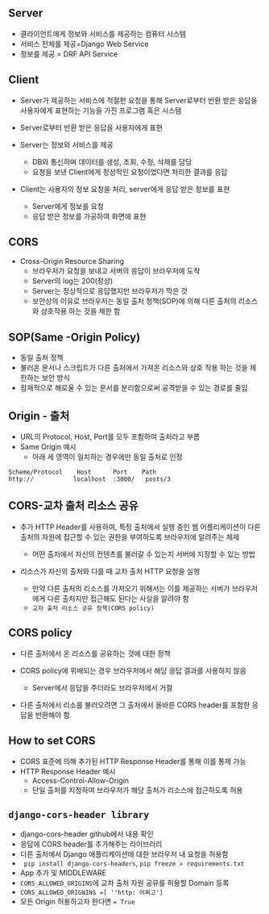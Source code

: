 ## Server

- 클라이언트에게 정보와 서비스를 제공하는 컴퓨터 시스템
- 서비스 전체를 제공=Django Web Service
- 정보를 제공 = DRF API Service

## Client
- Server가 제공하는 서비스에 적절한 요청을 통해 Server로부터 반환 받은 응답을 사용자에게 표현하는 기능을 가진 프로그램 혹은 시스템
- Server로부터 반환 받은 응답을 사용자에게 표현

- Server는 정보와 서비스를 제공
    - DB와 통신하며 데이터를 생성, 조회, 수정, 삭제를 담당
    - 요청을 보낸 Client에게 정상적인 요청이었다면 처리한 결과를 응답
    
- Client는 사용자의 정보 요청을 처리, server에게 응답 받은 정보를 표현
    - Server에게 정보를 요청
    - 응답 받은 정보를 가공하여 화면에 표현
    
## CORS
- Cross-Origin Resource Sharing
    - 브라우저가 요청을 보내고 서버의 응답이 브라우저에 도착
    - Server의 log는 200(정상)
    - Server는 정상적으로 응답했지만 브라우저가 막은 것
    - 보안상의 이유로 브라우저는 동일 출처 정책(SOP)에 의해 다른 출처의 리소스와 상호작용 하는 것을 제한 함
    
## SOP(Same -Origin Policy)
- 동일 출처 정책
- 불러온 문서나 스크립트가 다른 출처에서 가져온 리소스와 상호 작용 하는 것을 제한하는 보안 방식
- 잠재적으로 해로울 수 있는 문서를 분리함으로써 공격받을 수 있는 경로를 줄임

## Origin - 출처
- URL의 Protocol, Host, Port를 모두 포함하여 출처라고 부름
- Same Origin 예시
    - 아래 세 영역이 일치하는 경우에만 동일 출처로 인정
    
```
Scheme/Protocol    Host      Port    Path
http://           localhost  :3000/   posts/3
```

## CORS-교차 출처 리소스 공유

- 추가 HTTP Header를 사용하여, 특정 출처에서 실행 중인 웹 어플리케이션이 다른 출처의 자원에 접근할 수 있는 권한을 부여하도록 브라우저에 알려주는 체제
    - 어떤 출처에서 자신의 컨텐츠를 불러갈 수 있는지 서버에 지정할 수 있는 방법
    
- 리소스가 자신의 출처와 다를 때 교차 출처 HTTP 요청을 실행
    - 만약 다른 출처의 리소스를 가져오기 위해서는 이를 제공하는 서버가 브라우저에게 다른 출처지만 접근해도 된다는 사실을 알려야 함
    - `교차 출처 리소스 공유 정책(CORS policy)`
    
## CORS policy
- 다른 출처에서 온 리소스를 공유하는 것에 대한 정책
- CORS policy에 위배되는 경우 브라우저에서 해당 응답 결과를 사용하지 않음
    - Server에서 응답을 주더라도 브라우저에서 거절
    
- 다른 출처에서 리소를 불러오려면 그 출처에서 올바른 CORS header를 포함한 응답을 반환해야 함

## How to set CORS
- CORS 표준에 의해 추가된 HTTP Response Header를 통해 이를 통제 가능
- HTTP Response Header 예시
    - Access-Control-Allow-Origin
    - 단일 출처를 지정하여 브라우저가 해당 출처가 리소스에 접근하도록 허용
    
## `django-cors-header library`
- django-cors-header github에서 내용 확인
- 응답에 CORS header를 추가해주는 라이브러리
-  다른 출처에서 Django 애플리케이션에 대한 브라우저 내 요청을 허용함
- ` pip install django-cors-headers`, `pip freeze > requirements.txt`
- App 추가 및 MIDDLEWARE
- `CORS_ALLOWED_ORIGINS`에 교차 출처 자원 공유를 허용할 Domain 등록
- `CORS_ALLOWED_ORIGNINS =[ ''http: 어쩌고']`
- 모든 Origin 허용하고자 한다면 `= True`